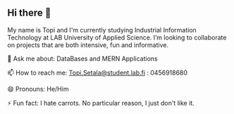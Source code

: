 ## Hi there 👋

 My name is Topi and I'm currently studying Industrial Information Technology at LAB University of Applied Science. I’m looking to collaborate on projects that are both intensive, fun and informative. 

💬 Ask me about: DataBases and MERN Applications

📫 How to reach me: Topi.Setala@student.lab.fi : 0456918680

😄 Pronouns: He/Him

⚡ Fun fact: I hate carrots. No particular reason, I just don't like it.

